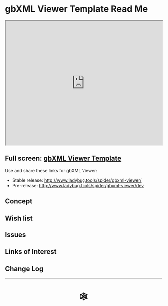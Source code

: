 <span style=display:none; >[You are now in a GitHub source code view - click this link to view Read Me file as a web page](http://www.ladybug.tools/spider/index.html#gbxml-viewer/r10-4/gv-tmp/README.md "View file as a web page." ) </span>

# gbXML Viewer Template Read Me


<iframe class=iframeReadMe src=http://www.ladybug.tools/spider/gbxml-viewer/r10-4/gv-tmp/gv-tmp.html width=100% height=400px >Iframes are not displayed on github.com</iframe>


## Full screen: [gbXML Viewer Template]( http://www.ladybug.tools/spider/gbxml-viewer/r10-4/gv-tmp/gv-tmp.html )

Use and share these links for gbXML Viewer:

* Stable release: <http://www.ladybug.tools/spider/gbxml-viewer/>
* Pre-release: <http://www.ladybug.tools/spider/gbxml-viewer/dev>

## Concept



## Wish list



## Issues



## Links of Interest



## Change Log



***

# <center title="hello!" ><a href=javascript:window.scrollTo(0,0); style=text-decoration:none; > &#x1f578; </a></center>



